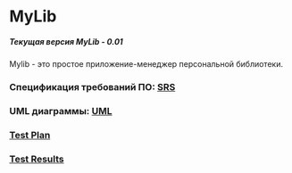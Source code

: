 # MyLib
##### Текущая версия MyLib - 0.01
Mylib - это простое приложение-менеджер персональной библиотеки.
### Спецификация требований ПО: [SRS](https://github.com/desmond1999d/MyLib/blob/master/Documentation/SRS.md)
### UML диаграммы: [UML](https://github.com/desmond1999d/MyLib/blob/master/Documentation/UMLDiagrams/README.md)
### [Test Plan](https://github.com/desmond1999d/MyLib/blob/master/Documentation/TestPlan/TestPlan.md)
### [Test Results](https://github.com/desmond1999d/MyLib/blob/master/Documentation/TestPlan/TestResults.md)
